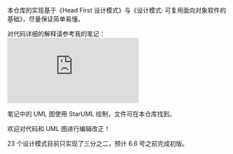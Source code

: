 本仓库的实现基于《Head First 设计模式》与《设计模式: 可复用面向对象软件的基础》，尽量保证简单易懂。

对代码详细的解释请参考我的笔记：![设计模式](https://github.com/CyC2018/Interview-Notebook/blob/master/notes/设计模式.md)

笔记中的 UML 图使用 StarUML 绘制，文件可在本仓库找到。

欢迎对代码和 UML 图进行编辑改正！

23 个设计模式目前只实现了三分之二，预计 6.6 号之前完成初版。

